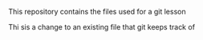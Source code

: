 This repository contains the files used for a git lesson

Thi sis a change to an existing file that git keeps track of